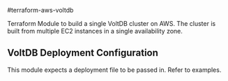 #terraform-aws-voltdb

Terraform Module to build a single VoltDB cluster on AWS. 
The cluster is built from multiple EC2 instances in a single availability zone.

## VoltDB Deployment Configuration
This module expects a deployment file to be passed in. Refer to examples.

